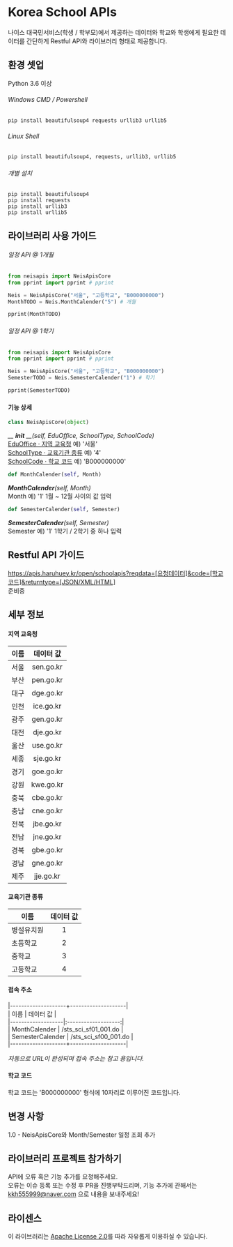 # Korea School APIs 
나이스 대국민서비스(학생 / 학부모)에서 제공하는 데이터와 학교와 학생에게 필요한 데이터를 간단하게 Restful API와 라이브러리 형태로 제공합니다.

## 환경 셋업
Python 3.6 이상
###### Windows CMD / Powershell
```shell
pip install beautifulsoup4 requests urllib3 urllib5
```

###### Linux Shell
```shell
pip install beautifulsoup4, requests, urllib3, urllib5
```

###### 개별 설치
```shell
pip install beautifulsoup4
pip install requests
pip install urllib3
pip install urllib5
```

## 라이브러리 사용 가이드
###### 일정 API @ 1개월
```python
from neisapis import NeisApisCore
from pprint import pprint # pprint

Neis = NeisApisCore("서울", "고등학교", "B000000000")
MonthTODO = Neis.MonthCalender("5") # 개월

pprint(MonthTODO)
```

###### 일정 API @ 1학기
```python
from neisapis import NeisApisCore
from pprint import pprint # pprint

Neis = NeisApisCore("서울", "고등학교", "B000000000")
SemesterTODO = Neis.SemesterCalender("1") # 학기

pprint(SemesterTODO)
```
#### 기능 상세
```python
class NeisApisCore(object)
```
*__ __init__ __(self, EduOffice, SchoolType, SchoolCode)*  
[EduOffice · 지역 교육청](#지역-교육청) 예) '서울'  
[SchoolType · 교육기관 종류](#교육기관-종류) 예) '4'  
[SchoolCode · 학교 코드](#학교-코드) 예) 'B000000000'  

```python
def MonthCalender(self, Month)
```
*__MonthCalender__(self, Month)*  
Month 예) '1'
1월 ~ 12월 사이의 값 입력

```python
def SemesterCalender(self, Semester)
```
*__SemesterCalender__(self, Semester)*  
Semester 예) '1'
1학기 / 2학기 중 하나 입력

## Restful API 가이드
https://apis.haruhuey.kr/open/schoolapis?reqdata=[요청데이터]&code=[학교코드]&returntype=[JSON/XML/HTML]  
준비중

## 세부 정보

#### 지역 교육청
| 이름 | 데이터 값 |  
|------|:---------:|  
| 서울 | sen.go.kr |  
| 부산 | pen.go.kr |  
| 대구 | dge.go.kr |  
| 인천 | ice.go.kr |  
| 광주 | gen.go.kr |  
| 대전 | dje.go.kr |  
| 울산 | use.go.kr |  
| 세종 | sje.go.kr |  
| 경기 | goe.go.kr |  
| 강원 | kwe.go.kr |  
| 충북 | cbe.go.kr |  
| 충남 | cne.go.kr |  
| 전북 | jbe.go.kr |  
| 전남 | jne.go.kr |  
| 경북 | gbe.go.kr |  
| 경남 | gne.go.kr |  
| 제주 | jje.go.kr |  

#### 교육기관 종류
| 이름 | 데이터 값 |  
|------------|:-:|  
| 병설유치원 | 1 |  
| 초등학교   | 2 |  
| 중학교     | 3 |  
| 고등학교   | 4 |  

#### 접속 주소
|--------------------+--------------------|  
| 이름 | 데이터 값 |  
|-------------------|:-------------------:|  
| MonthCalender | /sts_sci_sf01_001.do |  
| SemesterCalender | /sts_sci_sf00_001.do |  
|--------------------+--------------------|  

*자동으로 URL이 완성되며 접속 주소는 참고 용입니다.*

#### 학교 코드
학교 코드는 'B000000000' 형식에 10자리로 이루어진 코드입니다.

## 변경 사항
1.0 - NeisApisCore와 Month/Semester 일정 조회 추가

## 라이브러리 프로젝트 참가하기
API에 오류 혹은 기능 추가를 요청해주세요.  
오류는 이슈 등록 또는 수정 후 PR을 진행부탁드리며, 
기능 추가에 관해서는 kkh555999@naver.com 으로 내용을 보내주세요!

## 라이센스
이 라이브러리는 [Apache License 2.0](https://github.com/HaruHuey/Korea-Neis-Apis/blob/master/LICENSE)를 따라 자유롭게 이용하실 수 있습니다.